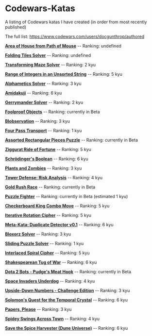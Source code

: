# Codewars-Katas
A listing of Codewars katas I have created (in order from most recently published)

The full list: https://www.codewars.com/users/docgunthrop/authored

[**Area of House from Path of Mouse**](https://www.codewars.com/kata/5d2f93da71baf7000fe9f096) -- Ranking: undefined

[**Folding Tiles Solver**](https://www.codewars.com/kata/5d0c2a317211500022ca3f6c) -- Ranking: undefined

[**Transforming Maze Solver**](https://www.codewars.com/kata/5b86a6d7a4dcc13cd900000b) -- Ranking: 2 kyu

[**Range of Integers in an Unsorted String**](https://www.codewars.com/kata/5b6b67a5ecd0979e5b00000e) -- Ranking: 5 kyu

[**Alphametics Solver**](https://www.codewars.com/kata/5b5fe164b88263ad3d00250b) -- Ranking: 3 kyu

[**Amidakuji**](https://www.codewars.com/kata/5af4119888214326b4000019) -- Ranking: 6 kyu

[**Gerrymander Solver**](https://www.codewars.com/kata/5a70285ab17101627a000024) -- Ranking: 2 kyu

[**Foolproof Objects**](https://www.codewars.com/kata/5acdc853d6ef5b9e3300001b) -- Ranking: currently in Beta

[**Blobservation**](https://www.codewars.com/kata/5abab55b20746bc32e000008) -- Ranking: 3 kyu

[**Four Pass Transport**](https://www.codewars.com/kata/5aaa1aa8fd577723a3000049) -- Ranking: 1 kyu

[**Assorted Rectangular Pieces Puzzle**](https://www.codewars.com/kata/5a8f42da5084d7dca2000255) -- Ranking: currently in Beta

[**Ziggurat Ride of Fortune**](https://www.codewars.com/kata/5a8cacb2d5261f53ec0031f3) -- Ranking: 5 kyu

[**Schrödinger's Boolean**](https://www.codewars.com/kata/5a5f9f80f5dc3f942b002309) -- Ranking: 6 kyu

[**Plants and Zombies**](https://www.codewars.com/kata/5a5db0f580eba84589000979) --  Ranking: 3 kyu

[**Tower Defense: Risk Analysis**](https://www.codewars.com/kata/5a57faad880385f3b60000d0) -- Ranking: 4 kyu

[**Gold Rush Race**](https://www.codewars.com/kata/5a45364ae6be38e574000092) -- Ranking: currently in Beta

[**Puzzle Fighter**](https://www.codewars.com/kata/5a3cbf29ee1aae06160000c9) -- Ranking: currently in Beta (estimated 1 kyu)

[**Checkerboard King Combo Move**](https://www.codewars.com/kata/5a34c8ce55519ecb15000012) -- Ranking: 5 kyu

[**Iterative Rotation Cipher**](https://www.codewars.com/kata/5a3357ae8058425bde002674) -- Ranking: 5 kyu

[**Meta-Kata: Duplicate Detector v0.1**](https://www.codewars.com/kata/5a2f92621f7f701e02000097) -- Ranking: 6 kyu

[**Bloxorz Solver**](https://www.codewars.com/kata/5a2a597a8882f392020005e5) -- Ranking: 3 kyu

[**Sliding Puzzle Solver**](https://www.codewars.com/kata/5a20eeccee1aae3cbc000090) -- Ranking: 1 kyu

[**Interlaced Spiral Cipher**](https://www.codewars.com/kata/5a24a35a837545ab04001614) -- Ranking: 5 kyu

[**Shakespearean Tug of War**](https://www.codewars.com/kata/5a1a46ef80171fc2b0000064) -- Ranking: 6 kyu

[**Dota 2 Bots - Pudge's Meat Hook**](https://www.codewars.com/kata/5a0511b8697598c8c9000069) -- Ranking: currently in Beta

[**Space Invaders Underdog**](https://www.codewars.com/kata/59fabc2406d5b638f200004a) -- Ranking: 4 kyu

[**Upside-Down Numbers - Challenge Edition**](https://www.codewars.com/kata/59f98052120be4abfa000304) -- Ranking: 3 kyu

[**Solomon's Quest for the Temporal Crystal**](https://www.codewars.com/kata/59d7c910f703c460a2000034) -- Ranking: 6 kyu

[**Papers, Please**](https://www.codewars.com/kata/59d582cafbdd0b7ef90000a0) -- Ranking: 3 kyu

[**Spidey Swings Across Town**](https://www.codewars.com/kata/59cda1eda25c8c4ffd000081) -- Ranking: 4 kyu

[**Save the Spice Harvester (Dune Universe)**](https://www.codewars.com/kata/587d7544f1be39c48c000109) -- Ranking: 6 kyu
